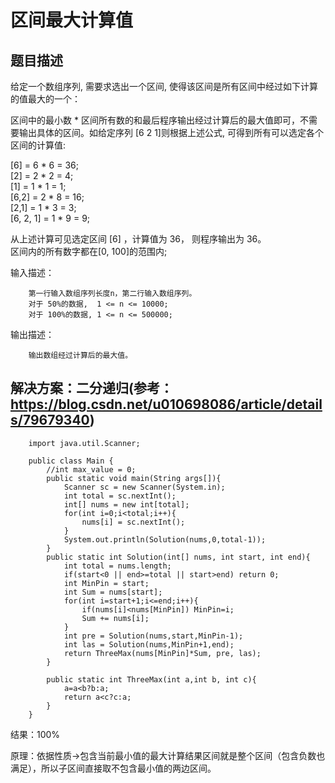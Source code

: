 # 区间最大计算值

## 题目描述
给定一个数组序列, 需要求选出一个区间, 使得该区间是所有区间中经过如下计算的值最大的一个：  

区间中的最小数 * 区间所有数的和最后程序输出经过计算后的最大值即可，不需要输出具体的区间。如给定序列  [6 2 1]则根据上述公式, 可得到所有可以选定各个区间的计算值:

[6] = 6 * 6 = 36;  
[2] = 2 * 2 = 4;  
[1] = 1 * 1 = 1;  
[6,2] = 2 * 8 = 16;  
[2,1] = 1 * 3 = 3;  
[6, 2, 1] = 1 * 9 = 9;  

从上述计算可见选定区间 [6] ，计算值为 36， 则程序输出为 36。  
区间内的所有数字都在[0, 100]的范围内;

输入描述：

        第一行输入数组序列长度n，第二行输入数组序列。
        对于 50%的数据,  1 <= n <= 10000;
        对于 100%的数据, 1 <= n <= 500000;

输出描述：

        输出数组经过计算后的最大值。

## 解决方案：二分递归(参考：https://blog.csdn.net/u010698086/article/details/79679340)
        import java.util.Scanner;

        public class Main {
            //int max_value = 0;
            public static void main(String args[]){
                Scanner sc = new Scanner(System.in);
                int total = sc.nextInt();
                int[] nums = new int[total];
                for(int i=0;i<total;i++){
                    nums[i] = sc.nextInt();
                }
                System.out.println(Solution(nums,0,total-1));
            }
            public static int Solution(int[] nums, int start, int end){
                int total = nums.length;
                if(start<0 || end>=total || start>end) return 0;
                int MinPin = start;
                int Sum = nums[start];
                for(int i=start+1;i<=end;i++){
                    if(nums[i]<nums[MinPin]) MinPin=i;
                    Sum += nums[i];
                }
                int pre = Solution(nums,start,MinPin-1);
                int las = Solution(nums,MinPin+1,end);
                return ThreeMax(nums[MinPin]*Sum, pre, las);
            }

            public static int ThreeMax(int a,int b, int c){
                a=a<b?b:a;
                return a<c?c:a;
            }
        }
    
结果：100%

原理：依据性质->包含当前最小值的最大计算结果区间就是整个区间（包含负数也满足），所以子区间直接取不包含最小值的两边区间。
